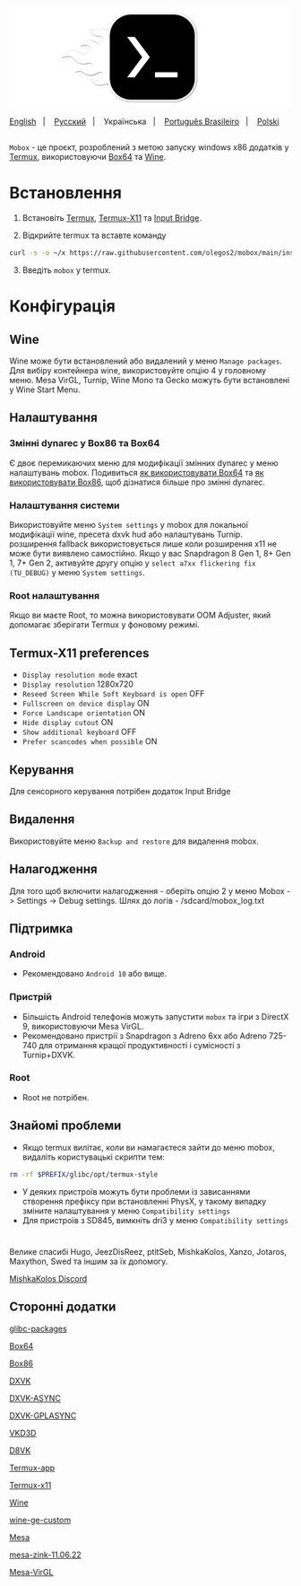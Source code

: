 ![logo](docs/img/logo.png "logo")

<a href="https://github.com/olegos2/mobox/tree/main">English</a>
&nbsp;&nbsp;| &nbsp;&nbsp;
<a href="https://github.com/olegos2/mobox/blob/main/README-ru.md">Русский</a>
&nbsp;&nbsp;| &nbsp;&nbsp;
Українська
&nbsp;&nbsp;| &nbsp;&nbsp;
<a href="https://github.com/olegos2/mobox/blob/main/README-pt_BR.md">Português Brasileiro</a>
&nbsp;&nbsp;| &nbsp;&nbsp;
<a href="https://github.com/olegos2/mobox/blob/main/README-pl.md">Polski</a>

##

`Mobox` - це проєкт, розроблений з метою запуску windows x86 додатків у [Termux](https://github.com/termux/termux-app), використовуючи [Box64](https://github.com/ptitSeb/box64) та [Wine](https://www.winehq.org/).

# Встановлення
1. Встановіть
[Termux](https://f-droid.org/repo/com.termux_118.apk),
[Termux-X11](https://raw.githubusercontent.com/olegos2/mobox/main/components/termux-x11.apk) та
[Input Bridge](https://raw.githubusercontent.com/olegos2/mobox/main/components/inputbridge.apk).

2. Відкрийте termux та вставте команду

```bash
curl -s -o ~/x https://raw.githubusercontent.com/olegos2/mobox/main/install && . ~/x
```

3. Введіть `mobox` у termux.

# Конфігурація 
## Wine
Wine може бути встановлений або видалений у меню `Manage packages`.
Для вибіру контейнера wine, використовуйте опцію 4 у головному меню.
Mesa VirGL, Turnip, Wine Mono та Gecko можуть бути встановлені у Wine Start Menu.
## Налаштування
### Змінні dynarec у Box86 та Box64
Є двоє перемикаючих меню для модифікації змінних dynarec у меню налаштувань mobox.
Подивиться [як використовувати Box64](https://github.com/ptitSeb/box64/blob/main/docs/USAGE.md) та [як використовувати Box86](https://github.com/ptitSeb/box86/blob/master/docs/USAGE.md), щоб дізнатися більше про змінні dynarec.
### Налаштування системи
Використовуйте меню `System settings` у mobox для локальної модифікації wine, пресета dxvk hud або налаштувань Turnip.
розширення fallback використовується лише коли розширення x11 не може бути виявлено самостійно.
Якщо у вас Snapdragon 8 Gen 1, 8+ Gen 1, 7+ Gen 2, активуйте другу опцію у `select a7xx flickering fix (TU_DEBUG)` у меню `System settings`.
### Root налаштування
Якщо ви маєте Root, то можна використовувати OOM Adjuster, який допомагає зберігати Termux у фоновому режимі.
## Termux-X11 preferences
* `Display resolution mode` exact
* `Display resolution` 1280x720
* `Reseed Screen While Soft Keyboard is open` OFF
* `Fullscreen on device display` ON
* `Force Landscape orientation` ON
* `Hide display cutout` ON
* `Show additional keyboard` OFF
* `Prefer scancodes when possible` ON
## Керування 
Для сенсорного керування потрібен додаток Input Bridge
## Видалення 
Використовуйте меню `Backup and restore` для видалення mobox.
## Налагодження
Для того щоб включити налагодження - оберіть опцію 2 у меню Mobox -> Settings -> Debug settings. Шлях до логів - /sdcard/mobox_log.txt

## Підтримка
### Android
* Рекомендовано `Android 10` або вище.
### Пристрій
* Більшість Android телефонів можуть запустити `mobox` та ігри з DirectX 9, використовуючи Mesa VirGL.
* Рекомендовано пристрії з Snapdragon з Adreno 6xx або Adreno 725-740 для отримання кращої продуктивності і сумісності з Turnip+DXVK.
### Root
* Root не потрібен.

## Знайомі проблеми
* Якщо termux вилітає, коли ви намагаєтеся зайти до меню mobox, видаліть користувацькі скрипти тем:
```bash
rm -rf $PREFIX/glibc/opt/termux-style
```
* У деяких пристроїв можуть бути проблеми із зависаннями створення префіксу при встановленні PhysX, у такому випадку зміните налаштування у меню `Compatibility settings`
* Для пристроїв з SD845, вимкніть dri3 у меню `Compatibility settings`

#
Велике спасибі Hugo, JeezDisReez, ptitSeb, MishkaKolos, Xanzo, Jotaros, Maxython, Swed та іншим за їх допомогу.

[MishkaKolos Discord](https://discord.gg/ZAQnZzbCXq)


## Сторонні додатки

[glibc-packages](https://github.com/termux-pacman/glibc-packages)

[Box64](https://github.com/ptitSeb/box64)

[Box86](https://github.com/ptitSeb/box86)

[DXVK](https://github.com/doitsujin/dxvk)

[DXVK-ASYNC](https://github.com/Sporif/dxvk-async)

[DXVK-GPLASYNC](https://gitlab.com/Ph42oN/dxvk-gplasync)

[VKD3D](https://github.com/lutris/vkd3d)

[D8VK](https://github.com/AlpyneDreams/d8vk)

[Termux-app](https://github.com/termux/termux-app)

[Termux-x11](https://github.com/termux/termux-x11)

[Wine](https://wiki.winehq.org/Licensing)

[wine-ge-custom](https://github.com/GloriousEggroll/wine-ge-custom)

[Mesa](https://docs.mesa3d.org/license.html)

[mesa-zink-11.06.22](https://github.com/alexvorxx/mesa-zink-11.06.22)

[Mesa-VirGL](https://github.com/alexvorxx/Mesa-VirGL)

